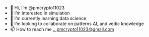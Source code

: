 - 👋 Hi, I’m @pmcrypto11023
- 👀 I’m interested in simulation 
- 🌱 I’m currently learning data science
- 💞️ I’m looking to collaborate on patterns AI, and vedic knowledge
- 📫 How to reach me ...pmcrypto11023@gmail.com

<!---
pmcrypto11023/pmcrypto11023 is a ✨ special ✨ repository because its `README.md` (this file) appears on your GitHub profile.
You can click the Preview link to take a look at your changes.
--->
